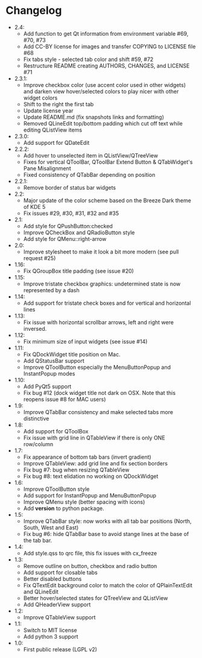 Changelog
=========

* 2.4:
    - Add function to get Qt information from environment variable #69, #70, #73
    - Add CC-BY license for images and transfer COPYING to LICENSE file #68
    - Fix tabs style - selected tab color and shift #59, #72
    - Restructure README creating AUTHORS, CHANGES, and LICENSE #71
* 2.3.1:
    - Improve checkbox color (use accent color used in other widgets) and darken view hover/selected colors to play nicer with other widget colors
    - Shift to the right the first tab
    - Update license year
    - Update README.md (fix snapshots links and formatting)
    - Removed QLineEdit top/bottom padding which cut off text while editing QListView items
* 2.3.0:
    - Add support for QDateEdit
* 2.2.2:
    - Add hover to unselected item in QListView/QTreeView
    - Fixes for vertical QToolBar, QToolBar Extend Button & QTabWidget's Pane Misalignment
    - Fixed consistency of QTabBar depending on position
* 2.2.1:
    - Remove border of status bar widgets
* 2.2:
    - Major update of the color scheme based on the Breeze Dark theme of KDE 5
    - Fix issues #29, #30, #31, #32 and #35
* 2.1:
    - Add style for QPushButton:checked
    - Improve QCheckBox and QRadioButton style
    - Add style for QMenu::right-arrow
* 2.0:
    - Improve stylesheet to make it look a bit more modern (see pull request #25)
* 1.16:
    - Fix QGroupBox title padding (see issue #20)
* 1.15:
    - Improve tristate checkbox graphics: undetermined state is now represented by a dash
* 1.14:
    - Add support for tristate check boxes and for vertical and horizontal lines
* 1.13:
    - Fix issue with horizontal scrollbar arrows, left and right were inversed.
* 1.12:
    - Fix minimum size of input widgets (see issue #14)
* 1.11:
    - Fix QDockWidget title position on Mac.
    - Add QStatusBar support
    - Improve QToolButton especially the MenuButtonPopup and InstantPopup modes
* 1.10:
    - Add PyQt5 support
    - Fix bug #12 (dock widget title not dark on OSX. Note that this reopens issue #8 for MAC users)
* 1.9:
    - Improve QTabBar consistency and make selected tabs more distinctive
* 1.8:
    - Add support for QToolBox
    - Fix issue with grid line in QTableView if there is only ONE row/column
* 1.7:
    - Fix appearance of bottom tab bars (invert gradient)
    - Improve QTableView: add grid line and fix section borders
    - Fix bug #7: bug when resizing QTableView
    - Fix bug #8: text elidation no working on QDockWidget
* 1.6:
    - Improve QToolButton style
    - Add support for InstantPopup and MenuButtonPopup
    - Improve QMenu style (better spacing with icons)
    - Add __version__ to python package.
* 1.5:
    - Improve QTabBar style: now works with all tab bar positions (North, South, West and East)
    - Fix bug #6: hide QTabBar base to avoid stange lines at the base of the tab bar.
* 1.4:
    - Add style.qss to qrc file, this fix issues with cx_freeze
* 1.3:
    - Remove outline on button, checkbox and radio button
    - Add support for closable tabs
    - Better disabled buttons
    - Fix QTextEdit background color to match the color of QPlainTextEdit and QLineEdit
    - Better hover/selected states for QTreeView and QListView
    - Add QHeaderView support
* 1.2:
    - Improve QTableView support
* 1.1:
    - Switch to MIT license
    - Add python 3 support
* 1.0:
    - First public release (LGPL v2)
